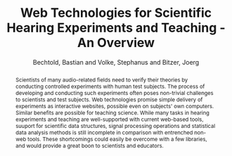 --- 
title: "Web Technologies for Scientific Hearing Experiments and Teaching - An Overview" 
abstract: "Scientists of many audio-related fields need to verify their theories by conducting controlled experiments with human test subjects. The process of developing and conducting such experiments often poses non-trivial challenges to scientists and test subjects. Web technologies promise simple delivery of experiments as interactive websites, possible even on subjects' own computers. Similar benefits are possible for teaching science. While many tasks in hearing experiments and teaching are well-supported with current web-based tools, suuport for scientific data structures, signal processing operations and statistical data analysis methods is still incomplete in comparison with entrenched non-web tools. These shortcomings could easily be overcome with a few libraries, and would provide a great boon to scientists and educators." 
address: "London" 
author: "Bechtold, Bastian and Volke, Stephanus and Bitzer, Joerg"
webAuthor: "Bastian Bechtold, Stephanus Volke, Joerg Bitzer" 
booktitle: "Proceedings of the International Web Audio Conference" 
editor: "Thalmann, Florian and Ewert, Sebastian" 
month: "August"
pages: "" 
publisher: "Queen Mary University of London" 
series: "WAC '17"
track: "Poster"  
year: "2017" 
id: "2017_EA_9" 
tags: year2017
media: none 
pdflink: /_data/papers/pdf/2017/2017_9.pdf
ISSN: 2663-5844
---